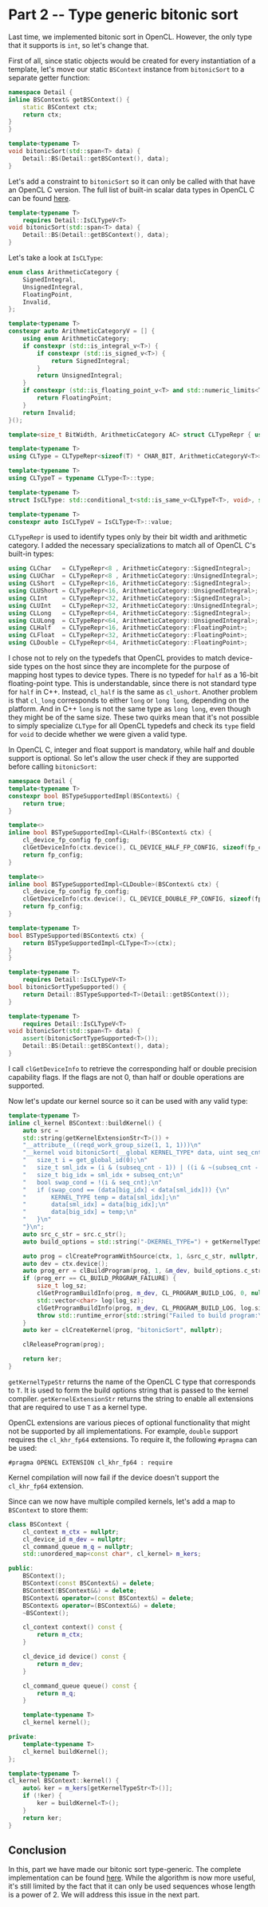 # Part 2 -- Type generic bitonic sort
Last time, we implemented bitonic sort in OpenCL. However, the only type that it supports is `int`, so let's change that.

First of all, since static objects would be created for every instantiation of a template, let's move our static `BSContext` instance from `bitonicSort` to a separate getter function:
```C++
namespace Detail {
inline BSContext& getBSContext() {
    static BSContext ctx;
    return ctx;
}
}

template<typename T>
void bitonicSort(std::span<T> data) {
    Detail::BS(Detail::getBSContext(), data);
}
```

Let's add a constraint to `bitonicSort` so it can only be called with that have an OpenCL C version. The full list of built-in scalar data types in OpenCL C can be found [here](https://www.khronos.org/registry/OpenCL/sdk/1.2/docs/man/xhtml/scalarDataTypes.html).
```C++
template<typename T>
    requires Detail::IsCLTypeV<T>
void bitonicSort(std::span<T> data) {
    Detail::BS(Detail::getBSContext(), data);
}
```

Let's take a look at `IsCLType`:
```C++
enum class ArithmeticCategory {
    SignedIntegral,
    UnsignedIntegral,
    FloatingPoint,
    Invalid,
};

template<typename T>
constexpr auto ArithmeticCategoryV = [] {
    using enum ArithmeticCategory;
    if constexpr (std::is_integral_v<T>) {
        if constexpr (std::is_signed_v<T>) {
            return SignedIntegral;
        }
        return UnsignedIntegral;
    }
    if constexpr (std::is_floating_point_v<T> and std::numeric_limits<T>::is_iec559) {
        return FloatingPoint;
    }
    return Invalid;
}();

template<size_t BitWidth, ArithmeticCategory AC> struct CLTypeRepr { using type = void; };

template<typename T>
using CLType = CLTypeRepr<sizeof(T) * CHAR_BIT, ArithmeticCategoryV<T>>;

template<typename T>
using CLTypeT = typename CLType<T>::type;

template<typename T>
struct IsCLType: std::conditional_t<std::is_same_v<CLTypeT<T>, void>, std::false_type, std::true_type> {};

template<typename T>
constexpr auto IsCLTypeV = IsCLType<T>::value;
```
`CLTypeRepr` is used to identify types only by their bit width and arithmetic category. I added the necessary specializations to match all of OpenCL C's built-in types:
```C++
using CLChar   = CLTypeRepr<8 , ArithmeticCategory::SignedIntegral>;
using CLUChar  = CLTypeRepr<8 , ArithmeticCategory::UnsignedIntegral>;
using CLShort  = CLTypeRepr<16, ArithmeticCategory::SignedIntegral>;
using CLUShort = CLTypeRepr<16, ArithmeticCategory::UnsignedIntegral>;
using CLInt    = CLTypeRepr<32, ArithmeticCategory::SignedIntegral>;
using CLUInt   = CLTypeRepr<32, ArithmeticCategory::UnsignedIntegral>;
using CLLong   = CLTypeRepr<64, ArithmeticCategory::SignedIntegral>;
using CLULong  = CLTypeRepr<64, ArithmeticCategory::UnsignedIntegral>;
using CLHalf   = CLTypeRepr<16, ArithmeticCategory::FloatingPoint>;
using CLFloat  = CLTypeRepr<32, ArithmeticCategory::FloatingPoint>;
using CLDouble = CLTypeRepr<64, ArithmeticCategory::FloatingPoint>;
```
I chose not to rely on the typedefs that OpenCL provides to match device-side types on the host since they are incomplete for the purpose of mapping host types to device types. There is no typedef for `half` as a 16-bit floating-point type. This is understandable, since there is not standard type for `half` in C++. Instead, `cl_half` is the same as `cl_ushort`. Another problem is that `cl_long` corresponds to either `long` or `long long`, depending on the platform. And in C++ `long` is not the same type as `long long`, even though they might be of the same size. These two quirks mean that it's not possible to simply specialize `CLType` for all OpenCL typedefs and check its `type` field for `void` to decide whether we were given a valid type.

In OpenCL C, integer and float support is mandatory, while half and double support is optional. So let's allow the user check if they are supported before calling `bitonicSort`:
```C++
namespace Detail {
template<typename T>
constexpr bool BSTypeSupportedImpl(BSContext&) {
    return true;
}

template<>
inline bool BSTypeSupportedImpl<CLHalf>(BSContext& ctx) {
    cl_device_fp_config fp_config;
    clGetDeviceInfo(ctx.device(), CL_DEVICE_HALF_FP_CONFIG, sizeof(fp_config), &fp_config, nullptr);
    return fp_config;
}

template<>
inline bool BSTypeSupportedImpl<CLDouble>(BSContext& ctx) {
    cl_device_fp_config fp_config;
    clGetDeviceInfo(ctx.device(), CL_DEVICE_DOUBLE_FP_CONFIG, sizeof(fp_config), &fp_config, nullptr);
    return fp_config;
}

template<typename T>
bool BSTypeSupported(BSContext& ctx) {
    return BSTypeSupportedImpl<CLType<T>>(ctx);
}
}

template<typename T>
    requires Detail::IsCLTypeV<T>
bool bitonicSortTypeSupported() {
    return Detail::BSTypeSupported<T>(Detail::getBSContext());
}

template<typename T>
    requires Detail::IsCLTypeV<T>
void bitonicSort(std::span<T> data) {
    assert(bitonicSortTypeSupported<T>());
    Detail::BS(Detail::getBSContext(), data);
}
```
I call `clGetDeviceInfo` to retrieve the corresponding half or double precision capability flags. If the flags are not 0, than half or double operations are supported.

Now let's update our kernel source so it can be used with any valid type:
```C++
template<typename T>
inline cl_kernel BSContext::buildKernel() {
    auto src =
    std::string(getKernelExtensionStr<T>()) +
    "__attribute__((reqd_work_group_size(1, 1, 1)))\n"
    "__kernel void bitonicSort(__global KERNEL_TYPE* data, uint seq_cnt, uint subseq_cnt) {\n"
    "   size_t i = get_global_id(0);\n"
    "   size_t sml_idx = (i & (subseq_cnt - 1)) | ((i & ~(subseq_cnt - 1)) << 1);\n"
    "   size_t big_idx = sml_idx + subseq_cnt;\n"
    "   bool swap_cond = !(i & seq_cnt);\n"
    "   if (swap_cond == (data[big_idx] < data[sml_idx])) {\n"
    "       KERNEL_TYPE temp = data[sml_idx];\n"
    "       data[sml_idx] = data[big_idx];\n"
    "       data[big_idx] = temp;\n"
    "   }\n"
    "}\n";
    auto src_c_str = src.c_str();
    auto build_options = std::string("-DKERNEL_TYPE=") + getKernelTypeStr<T>();

    auto prog = clCreateProgramWithSource(ctx, 1, &src_c_str, nullptr, nullptr);
    auto dev = ctx.device();
    auto prog_err = clBuildProgram(prog, 1, &m_dev, build_options.c_str(), nullptr, nullptr);
    if (prog_err == CL_BUILD_PROGRAM_FAILURE) {
        size_t log_sz;
        clGetProgramBuildInfo(prog, m_dev, CL_PROGRAM_BUILD_LOG, 0, nullptr, &log_sz);
        std::vector<char> log(log_sz);
        clGetProgramBuildInfo(prog, m_dev, CL_PROGRAM_BUILD_LOG, log.size(), log.data(), nullptr);
        throw std::runtime_error{std::string("Failed to build program:\n") + log.data()};
    }
    auto ker = clCreateKernel(prog, "bitonicSort", nullptr);

    clReleaseProgram(prog);

    return ker;
}
```
`getKernelTypeStr` returns the name of the OpenCL C type that corresponds to `T`. It is used to form the build options string that is passed to the kernel compiler. `getKernelExtensionStr` returns the string to enable all extensions that are required to use `T` as a kernel type.

OpenCL extensions are various pieces of optional functionality that might not be supported by all implementations. For example, `double` support requires the `cl_khr_fp64` extensions. To require it, the following `#pragma` can be used:
```
#pragma OPENCL EXTENSION cl_khr_fp64 : require
```
Kernel compilation will now fail if the device doesn't support the `cl_khr_fp64` extension.

Since can we now have multiple compiled kernels, let's add a map to `BSContext` to store them:
```C++
class BSContext {
    cl_context m_ctx = nullptr;
    cl_device_id m_dev = nullptr;
    cl_command_queue m_q = nullptr;
    std::unordered_map<const char*, cl_kernel> m_kers;

public:
    BSContext();
    BSContext(const BSContext&) = delete;
    BSContext(BSContext&&) = delete;
    BSContext& operator=(const BSContext&) = delete;
    BSContext& operator=(BSContext&&) = delete;
    ~BSContext();

    cl_context context() const {
        return m_ctx;
    }

    cl_device_id device() const {
        return m_dev;
    }

    cl_command_queue queue() const {
        return m_q;
    }

    template<typename T>
    cl_kernel kernel();

private:
    template<typename T>
    cl_kernel buildKernel();
};

template<typename T>
cl_kernel BSContext::kernel() {
    auto& ker = m_kers[getKernelTypeStr<T>()];
    if (!ker) {
        ker = buildKernel<T>();
    }
    return ker;
}
```

## Conclusion
In this, part we have made our bitonic sort type-generic.
The complete implementation can be found [here](https://github.com/Attractadore/BitonicSort/blob/blog-2/BitonicSort.hpp).
While the algorithm is now more useful, it's still limited by the fact that it can only be used sequences whose length is a power of 2. We will address this issue in the next part.
